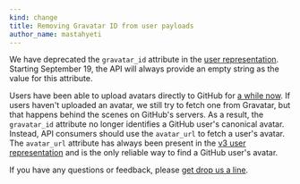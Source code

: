 ```yaml
---
kind: change
title: Removing Gravatar ID from user payloads
author_name: mastahyeti
---
```


We have deprecated the `gravatar_id` attribute in the [user
representation](https://developer.github.com/v3/users/). Starting September 19,
the API will always provide an empty string as the value for this attribute.

Users have been able to upload avatars directly to GitHub for [a while
now](https://github.com/blog/1803-switch-your-picture-with-ease). If users
haven't uploaded an avatar, we still try to fetch one from Gravatar, but that
happens behind the scenes on GitHub's servers. As a result, the `gravatar_id`
attribute no longer identifies a GitHub user's canonical avatar. Instead, API
consumers should use the `avatar_url` to fetch a user's avatar. The `avatar_url`
attribute has always been present in the [v3 user representation](/v3/users/)
and is the only reliable way to find a GitHub user's avatar.

If you have any questions or feedback, please [get drop us a line][contact].

[contact]: https://github.com/contact?form[subject]=Removing+Gravatar+ID
